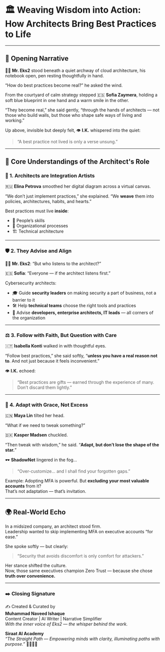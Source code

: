 # 🏛️ Weaving Wisdom into Action: How Architects Bring Best Practices to Life

---

## 🌱 Opening Narrative

👨‍💼 **Mr. Eks2** stood beneath a quiet archway of cloud architecture, his notebook open, pen resting thoughtfully in hand.

“How do best practices become real?” he asked the wind.

From the courtyard of calm strategy stepped 🇪🇸 **Sofia Zaymera**, holding a soft blue blueprint in one hand and a warm smile in the other.

“They become real,” she said gently, “through the hands of architects — not those who build walls, but those who shape safe ways of living and working.”

Up above, invisible but deeply felt, 👁️ **I.K.** whispered into the quiet:

> “A best practice not lived is only a verse unsung.”

---

## 🧭 Core Understandings of the Architect's Role

### 🌟 1. Architects are Integration Artists

🇷🇺 **Elina Petrova** smoothed her digital diagram across a virtual canvas.

“We don’t just implement practices,” she explained. “We **weave** them into policies, architectures, habits, and hearts.”

Best practices must live **inside**:

- 👤 People’s skills  
- 🧭 Organizational processes  
- 🏗️ Technical architecture

---

### 🛡️ 2. They Advise and Align

👨‍💼 **Mr. Eks2**: “But who listens to the architect?”

🇪🇸 **Sofia**: “Everyone — if the architect listens first.”

Cybersecurity architects:

- 🎓 Guide **security leaders** on making security a part of business, not a barrier to it  
- 🛠️ Help **technical teams** choose the right tools and practices  
- 🧩 Advise **developers, enterprise architects, IT leads** — all corners of the organization

---

### ⚖️ 3. Follow with Faith, But Question with Care

🇮🇹 **Isabella Konti** walked in with thoughtful eyes.

“Follow best practices,” she said softly, “**unless you have a real reason not to**. And not just because it feels inconvenient.”

👁️ **I.K.** echoed:

> “Best practices are gifts — earned through the experience of many. Don’t discard them lightly.”

---

### 🔧 4. Adapt with Grace, Not Excess

🇨🇳 **Maya Lin** tilted her head.

“What if we need to tweak something?”

🇩🇰 **Kasper Madsen** chuckled.

“Then tweak with wisdom,” he said. “**Adapt, but don’t lose the shape of the star.**”

🕶️ **ShadowNet** lingered in the fog...

> “Over-customize... and I shall find your forgotten gaps.”

Example: Adopting MFA is powerful. But **excluding your most valuable accounts** from it?  
That’s not adaptation — that’s invitation.

---

## 🌍 Real-World Echo

In a midsized company, an architect stood firm.  
Leadership wanted to skip implementing MFA on executive accounts “for ease.”

She spoke softly — but clearly:  
> “Security that avoids discomfort is only comfort for attackers.”

Her stance shifted the culture.  
Now, those same executives champion Zero Trust — because she chose **truth over convenience.**

---

### ✒️ Closing Signature

✍️ Created & Curated by  
**Muhammad Naveed Ishaque**  
Content Creator | AI Writer | Narrative Simplifier  
_With the inner voice of Eks2 — the whisper behind the work._

**Siraat AI Academy**  
_“The Straight Path — Empowering minds with clarity, illuminating paths with purpose.”_ 🌷🌼🧚‍♀️